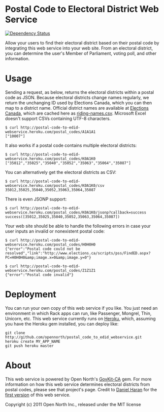 # Postal Code to Electoral District Web Service

[![Dependency Status](https://gemnasium.com/opennorth/postal_code_to_edid_webservice.png)](https://gemnasium.com/opennorth/postal_code_to_edid_webservice)

Allow your users to find their electoral district based on their postal code by
integrating this web service into your web site. From an electoral district, you
can determine the user's Member of Parliament, voting poll, and other
information.

# Usage

Sending a request, as below, returns the electoral districts within a postal
code as JSON. Because electoral districts change names regularly, we return the
unchanging ID used by Elections Canada, which you can then map to a district
name. Official district names are available at
[Elections Canada](http://elections.ca/content.aspx?section=res&dir=cir/list&document=index&lang=e#change),
which are cached here as
[riding-names.csv](https://github.com/opennorth/postal_code_to_edid_webservice/blob/master/riding-names.csv).
Microsoft Excel doesn't support CSVs containing UTF-8 characters.

    $ curl http://postal-code-to-edid-webservice.heroku.com/postal_codes/A1A1A1
    ["10007"]

It also works if a postal code contains multiple electoral districts:

    $ curl http://postal-code-to-edid-webservice.heroku.com/postal_codes/K0A1K0
    ["35012","35025","35040","35052","35063","35064","35087"]

You can alternatively get the electoral districts as CSV:

    $ curl http://postal-code-to-edid-webservice.heroku.com/postal_codes/K0A1K0/csv
    35012,35025,35040,35052,35063,35064,35087

There is even JSONP support:

    $ curl http://postal-code-to-edid-webservice.heroku.com/postal_codes/K0A1K0/jsonp?callback=success
    success([35012,35025,35040,35052,35063,35064,35087])

Your web site should be able to handle the following errors in case your user inputs an invalid or nonexistent postal code:

    $ curl http://postal-code-to-edid-webservice.heroku.com/postal_codes/H0H0H0
    {"error":"Postal code could not be resolved","link":"http://www.elections.ca/scripts/pss/FindED.aspx?PC=H0H0H0&amp;image.x=0&amp;image.y=0"}

    $ curl http://postal-code-to-edid-webservice.heroku.com/postal_codes/Z1Z1Z1
    {"error":"Postal code invalid"}

# Deployment

You can run your own copy of this web service if you like. You just need an
environment in which Rack apps can run, like Passenger, Mongrel, Thin, Unicorn,
etc. This web service currently runs on [Heroku](http://heroku.com/), which,
assuming you have the Heroku gem installed, you can deploy like:

    git clone http://github.com/opennorth/postal_code_to_edid_webservice.git
    heroku create MY_APP_NAME
    git push heroku master

# About

This web service is powered by Open North's 
[GovKit-CA](https://github.com/opennorth/govkit-ca#readme) gem. For more
information on how this web service determines electoral districts from postal
codes, please see that project's page. Credit to
[Daniel Haran](https://github.com/danielharan) for the
[first version](http://github.com/danielharan/postal_code_to_edid_webservice)
of this web service.

Copyright (c) 2011 Open North Inc., released under the MIT license
